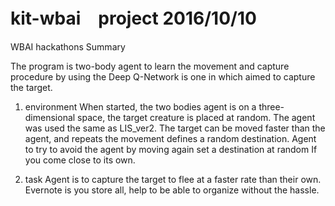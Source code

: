 # kit-wbai　project 2016/10/10
WBAI hackathons Summary

The program is two-body agent to learn the movement and capture procedure by using the Deep Q-Network is one in which aimed to capture the target.

1. environment
When started, the two bodies agent is on a three-dimensional space, the target creature is placed at random.
The agent was used the same as LIS_ver2.
The target can be moved faster than the agent, and repeats the movement defines a random destination. Agent to try to avoid the agent by moving again set a destination at random If you come close to its own.


2. task
Agent is to capture the target to flee at a faster rate than their own.
Evernote is you store all, help to be able to organize without the hassle. 
